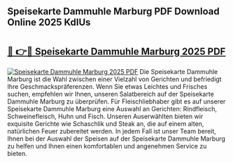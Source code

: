 ## Speisekarte Dammuhle Marburg PDF Download Online 2025 KdIUs

# <h2><a href="http://gc9zv8.nevu.top/?p=Speisekarte+Dammuhle+Marburg">🔗 👉🔴 Speisekarte Dammuhle Marburg 2025 PDF</a></h2>

[![Speisekarte Dammuhle Marburg 2025 PDF](https://i.imgur.com/dBaPXMq.png)](http://gc9zv8.nevu.top/?p=Speisekarte+Dammuhle+Marburg)
Die Speisekarte Dammuhle Marburg ist die Wahl zwischen einer Vielzahl von Gerichten und befriedigt Ihre Geschmackspräferenzen. Wenn Sie etwas Leichtes und Frisches suchen, empfehlen wir Ihnen, unseren Salatbereich auf der Speisekarte Dammuhle Marburg zu überprüfen. Für Fleischliebhaber gibt es auf unserer Speisekarte Dammuhle Marburg eine Auswahl an Gerichten: Rindfleisch, Schweinefleisch, Huhn und Fisch. Unseren Auserwählten bieten wir exquisite Gerichte wie Schaschlik und Steak an, die auf einem alten, natürlichen Feuer zubereitet werden. In jedem Fall ist unser Team bereit, Ihnen bei der Auswahl der Speisen auf der Speisekarte Dammuhle Marburg zu helfen und Ihnen einen komfortablen und angenehmen Service zu bieten.
